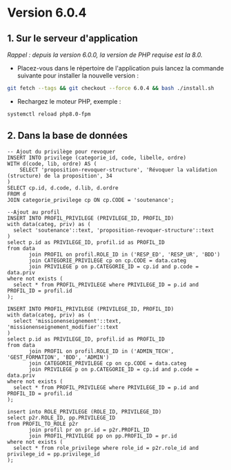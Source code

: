 # Version 6.0.4

## 1. Sur le serveur d'application

*Rappel : depuis la version 6.0.0, la version de PHP requise est la 8.0.*

- Placez-vous dans le répertoire de l'application puis lancez la commande suivante
  pour installer la nouvelle version :

```bash
git fetch --tags && git checkout --force 6.0.4 && bash ./install.sh
```

- Rechargez le moteur PHP, exemple :

```bash
systemctl reload php8.0-fpm
```

## 2. Dans la base de données

```postgresql
-- Ajout du privilège pour revoquer
INSERT INTO privilege (categorie_id, code, libelle, ordre)
WITH d(code, lib, ordre) AS (
    SELECT 'proposition-revoquer-structure', 'Révoquer la validation (structure) de la proposition', 34
)
SELECT cp.id, d.code, d.lib, d.ordre
FROM d
JOIN categorie_privilege cp ON cp.CODE = 'soutenance';

--Ajout au profil
INSERT INTO PROFIL_PRIVILEGE (PRIVILEGE_ID, PROFIL_ID)
with data(categ, priv) as (
  select 'soutenance'::text, 'proposition-revoquer-structure'::text
)
select p.id as PRIVILEGE_ID, profil.id as PROFIL_ID
from data
       join PROFIL on profil.ROLE_ID in ('RESP_ED', 'RESP_UR', 'BDD')
       join CATEGORIE_PRIVILEGE cp on cp.CODE = data.categ
       join PRIVILEGE p on p.CATEGORIE_ID = cp.id and p.code = data.priv
where not exists (
  select * from PROFIL_PRIVILEGE where PRIVILEGE_ID = p.id and PROFIL_ID = profil.id
);

INSERT INTO PROFIL_PRIVILEGE (PRIVILEGE_ID, PROFIL_ID)
with data(categ, priv) as (
  select 'missionenseignement'::text, 'missionenseignement_modifier'::text
)
select p.id as PRIVILEGE_ID, profil.id as PROFIL_ID
from data
       join PROFIL on profil.ROLE_ID in ('ADMIN_TECH', 'GEST_FORMATION', 'BDD', 'ADMIN')
       join CATEGORIE_PRIVILEGE cp on cp.CODE = data.categ
       join PRIVILEGE p on p.CATEGORIE_ID = cp.id and p.code = data.priv
where not exists (
  select * from PROFIL_PRIVILEGE where PRIVILEGE_ID = p.id and PROFIL_ID = profil.id
);

insert into ROLE_PRIVILEGE (ROLE_ID, PRIVILEGE_ID)
select p2r.ROLE_ID, pp.PRIVILEGE_ID
from PROFIL_TO_ROLE p2r
       join profil pr on pr.id = p2r.PROFIL_ID
       join PROFIL_PRIVILEGE pp on pp.PROFIL_ID = pr.id
where not exists (
  select * from role_privilege where role_id = p2r.role_id and privilege_id = pp.privilege_id
);


```